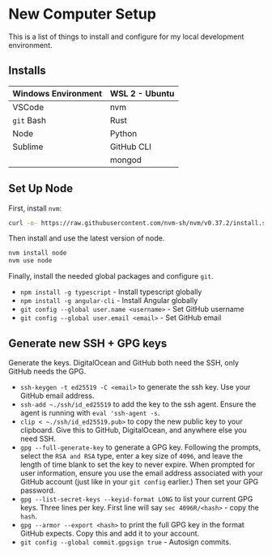# New Computer Setup

This is a list of things to install and configure for my local development environment.

## Installs

| Windows Environment | WSL 2 - Ubuntu |
| ------------------- | -------------- |
| VSCode              | nvm            |
| `git` Bash          | Rust           |
| Node                | Python         |
| Sublime             | GitHub CLI     |
|                     | mongod         |

## Set Up Node

First, install `nvm`:

```bash
curl -o- https://raw.githubusercontent.com/nvm-sh/nvm/v0.37.2/install.sh | bash
```

Then install and use the latest version of node.

```bash
nvm install node
nvm use node
```

Finally, install the needed global packages and configure `git`.

- `npm install -g typescript` - Install typescript globally
- `npm install -g angular-cli` - Install Angular globally
- `git config --global user.name <username>` - Set GitHub username
- `git config --global user.email <email>` - Set GitHub email

## Generate new SSH + GPG keys

Generate the keys. DigitalOcean and GitHub both need the SSH, only GitHub needs the GPG.

- `ssh-keygen -t ed25519 -C <email>` to generate the ssh key. Use your GitHub email address.
- `ssh-add ~./ssh/id_ed25519` to add the key to the ssh agent. Ensure the agent is running with `eval 'ssh-agent -s`.
- `clip < ~./ssh/id_ed25519.pub>` to copy the new public key to your clipboard. Give this to GitHub, DigitalOcean, and anywhere else you need SSH.
- `gpg --full-generate-key` to generate a GPG key. Following the prompts, select the `RSA and RSA` type, enter a key size of `4096`, and leave the length of time blank to set the key to never expire. When prompted for user information, ensure you use the email address associated with your GitHub account (just like in your `git config` earlier.) Then set your GPG password.
- `gpg --list-secret-keys --keyid-format LONG` to list your current GPG keys. Three lines per key. First line will say `sec 4096R/<hash>` - copy the `hash`.
- `gpg --armor --export <hash>` to print the full GPG key in the format GitHub expects. Copy this and add it to your account.
- `git config --global commit.gpgsign true` - Autosign commits.
